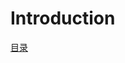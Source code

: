 # Introduction

[目录](https://github.com/hoop208/JAVANOTE/tree/5980a65b3935a9cbe4a944e89dec0534d61cd6a0/SUMMARY.md)

